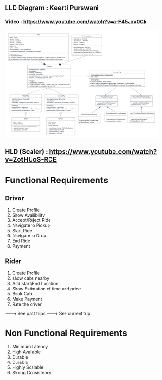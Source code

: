 ## LLD Diagram : Keerti Purswani


### Video : https://www.youtube.com/watch?v=a-F45Jov0Ck

<img src="uber_lld.png" alt="Description of the image">


## HLD (Scaler) : https://www.youtube.com/watch?v=ZotHUoS-RCE



# Functional Requirements

## Driver

1. Create Profile
2. Show Availibility
3. Accept/Reject Ride
4. Navigate to Pickup
5. Start Ride
6. Navigate to Drop
7. End Ride
8. Payment


## Rider

1. Create Profile
2. show cabs nearby
3. Add start/End Location
4. Show Estimation of time and price
5. Book Cab
6. Make Payment
7. Rate the driver


---> See past trips
---> See current trip


# Non Functional Requirements

1. Minimum Latency
2. High Available
3. Durable
4. Durable
5. Highly Scalable
6. Strong Consistency